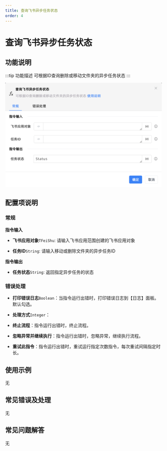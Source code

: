 ```yaml
---
title: 查询飞书异步任务状态
order: 4
---
```


# 查询飞书异步任务状态

## 功能说明

:::tip 功能描述
可根据ID查询删除或移动文件夹的异步任务状态
:::

![查询飞书异步任务状态](../../../../assets/查询飞书异步任务状态_command.png)

## 配置项说明

### 常规

**指令输入**

- **飞书应用对象**`TFeiShu`: 请输入飞书应用范围创建的飞书应用对象

- **任务ID**`String`: 请输入移动或删除文件夹的异步任务ID


**指令输出**

- **任务状态**`String`: 返回指定异步任务的状态

### 错误处理

- **打印错误日志**`Boolean`：当指令运行出错时，打印错误日志到【日志】面板。默认勾选。

- **处理方式**`Integer`：

 - **终止流程**：指令运行出错时，终止流程。

 - **忽略异常并继续执行**：指令运行出错时，忽略异常，继续执行流程。

 - **重试此指令**：指令运行出错时，重试运行指定次数指令，每次重试间隔指定时长。

## 使用示例
无

## 常见错误及处理

无

## 常见问题解答

无


